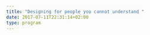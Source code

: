 ```yaml
---
title: "Designing for people you cannot understand "
date: 2017-07-11T22:31:14+02:00
type: program
---
```


